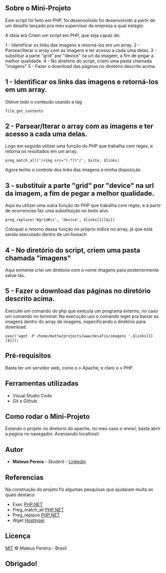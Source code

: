 ## Sobre o Mini-Projeto

Este script foi feito em PHP, foi desenvolvido foi desenvolvido a partir de um desafio lançado pra meu supervisor da empresa a qual estágio.

A ideia era Criem um script em PHP, que seja capaz de:

1 - Identificar os links das imagens e retorná-los em um array.
2 - Parsear/Iterar o array com as imagens e ter acesso a cada uma delas.
3 - substituir a parte "grid" por "device" na url da imagem, a fim de pegar a melhor qualidade.
4 - No diretório do script, criem uma pasta chamada "imagens"
5 - Fazer o download das páginas no diretório descrito acima.

## 1 - Identificar os links das imagens e retorná-los em um array.

Obtive todo o conteudo usando a tag
```
file_get_contents
```

## 2 - Parsear/Iterar o array com as imagens e ter acesso a cada uma delas.

Logo em seguida utilizei uma função do PHP que trabalha com regex, e retorna os resultados em um array.
```
preg_match_all('/<img src="(.*?)"/', $site, $links)
```
Agora tenho o controle dos links das imagens a minha disposição

## 3 - substituir a parte "grid" por "device" na url da imagem, a fim de pegar a melhor qualidade.

Aqui eu utilizei uma outra função do PHP que trabalha com regex, e a partir de ocorrencias faz uma substituição no texto alvo.
```
preg_replace('#grid#is', 'device', $links[1][$i])
```
Coloquei o retorno dessa função no próprio indice no array, já que está sendo executado dentro de um foreach

## 4 - No diretório do script, criem uma pasta chamada "imagens"

Aqui somente criei um diretorio com o nome imagens para posteriormente salva-las.

## 5 - Fazer o download das páginas no diretório descrito acima.

Executei um comando do php que executa um programa externo, no caso um comando no terminal. Na execução uso o comando wget pra baixar as imagens dentro do array de imagens, especificando o diretório para download.
```
exec('wget -P /home/mattw/projects/www/desafio/imagens '.$links[1][$i]);
```

## Pré-requisitos

Basta ter um servidor web, como o » Apache, e claro o » PHP.

## Ferramentas utilizadas
 - Visual Studio Code
 - Git e Github

## Como rodar o Mini-Projeto

Estando o projeto no diretorio do apache, no meu caso o www/, basta abrir a pagina no navegador.
Acessando localhost/

## Autor

* **Mateus Perera** - *Student* - [Linkedin](https://www.linkedin.com/in/mateus-pereira-971946197/)

## Referencias

Na construção do projeto fiz algumas pesquisas que ajudaram muito as quais destaco:
 - Exec [PHP.NET](https://www.php.net/manual/pt_BR/function.exec.php)
 - Preg_match_all [PHP.NET](https://www.php.net/manual/pt_BR/function.preg-match-all)
 - Preg_replace [PHP.NET](https://www.php.net/manual/pt_BR/function.file-get-contents)
 - Wget [Hostinger](https://www.hostinger.com.br/tutoriais/wget-o-que-e-como-instalar-comandos-wget)

## Licença

[MIT](https://opensource.org/licenses/mit-license.php) &copy; Mateus Pereira - Brasil

## Obrigado!
